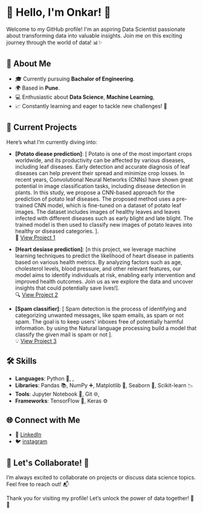 
# 👋 Hello, I'm Onkar! 🌟

Welcome to my GitHub profile! I'm an aspiring Data Scientist passionate about transforming data into valuable insights. Join me on this exciting journey through the world of data! 📊✨

## 🌱 About Me
- 🎓 Currently pursuing **Bachalor of Engineering**.
- 🌍 Based in **Pune**.
- 💻 Enthusiastic about **Data Science**, **Machine Learning**, 
- 📈 Constantly learning and eager to tackle new challenges! 🚀

## 🔭 Current Projects
Here’s what I’m currently diving into:
- **[Potato diease prediction]**: [             Potato is one of the most important crops worldwide, and its productivity can be affected by various diseases, including leaf diseases. Early detection and accurate diagnosis of leaf diseases can help prevent their spread and minimize crop losses. In recent years, Convolutional Neural Networks (CNNs) have shown great potential in image classification tasks, including disease detection in plants. In this study, we propose a CNN-based approach for the prediction of potato leaf diseases. The proposed method uses a pre-trained CNN model, which is fine-tuned on a dataset of potato leaf images. The dataset includes images of healthy leaves and leaves infected with different diseases such as early blight and late blight. The trained model is then used to classify new images of potato leaves into healthy or diseased categories. 
].  
  🔗 [View Project 1](https://github.com/onkar-2006/potato_disease_prediction.git)
  
- **[Heart desiase prediction]**: [n this project, we leverage machine learning techniques to predict the likelihood of heart disease in patients based on various health metrics. By analyzing factors such as age, cholesterol levels, blood pressure, and other relevant features, our model aims to identify individuals at risk, enabling early intervention and improved health outcomes. Join us as we explore the data and uncover insights that could potentially save lives!].  
  🔍 [View Project 2](https://github.com/onkar-2006/Code_Clause_internship_Project_4_Heart_Disease_Risk_Assessment.git)

- **[Spam classifier]**: [       Spam detection is the process of identifying and categorizing unwanted messages, like spam emails, as spam or not spam. The goal is to keep users' inboxes free of potentially harmful information. by using the Natural language processing build a model that classify the given mail is spam or not ].  
  💡 [View Project 3](https://github.com/onkar-2006/spam_classification_1.git)


## 🛠️ Skills
- **Languages**: Python 🐍, , 
- **Libraries**: Pandas 📚, NumPy ➕, Matplotlib 🎨, Seaborn 🌊, Scikit-learn 📉
- **Tools**: Jupyter Notebook 📓, Git 🌐, 
- **Frameworks**: TensorFlow 🔗, Keras ⚙️ 

## 🌐 Connect with Me
- 💼 [LinkedIn]()
- 🐦 [instagram](your-twitter-profile)

## 📩 Let's Collaborate! 🤝
I’m always excited to collaborate on projects or discuss data science topics. Feel free to reach out! 📬

Thank you for visiting my profile! Let’s unlock the power of data together! 🎉🚀
